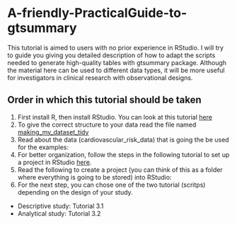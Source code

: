 # A-friendly-PracticalGuide-to-gtsummary
This tutorial is aimed to users with no prior experience in RStudio. I will try to guide you giving you detailed description of how to adapt the scripts needed to generate high-quality tables with gtsummary package.
Although the material here can be used to different data types, it will be more useful for investigators in clinical research with observational designs.

## Order in which this tutorial should be taken
1. First install R, then install RStudio. You can look at this tutorial [here](https://onedrive.live.com/?id=C81D985EEA5E1598%21s5acbebbcb91d49ce99ea0ddda7682892&cid=C81D985EEA5E1598)
2. To give the correct structure to your data read the file named [making_my_dataset_tidy](https://github.com/KJPaez1/A-friendly-PracticalGuide-to-gtsummary/blob/main/making_my_dataset_tidy.md)
3. Read about the data (cardiovascular_risk_data) that is going the be used for the examples: 
4. For better organization, follow the steps in the following tutorial to set up a project in RStudio [here]().
5. Read the following to create a project (you can think of this as a folder where everything is going to be stored) into RStudio:
6. For the next step, you can chose one of the two tutorial (scritps) depending on the design of your study.
  * Descriptive study: Tutorial 3.1
  * Analytical study: Tutorial 3.2
